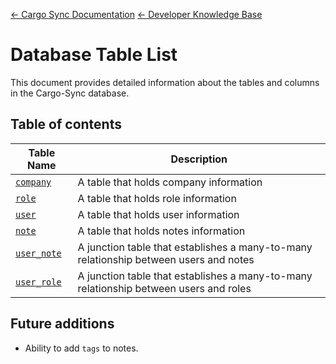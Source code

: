 [← Cargo Sync Documentation](../../../readme.md) [← Developer Knowledge Base](../readme.md)

# Database Table List

This document provides detailed information about the tables and columns in the Cargo-Sync database.

## Table of contents

|Table Name|Description|
|-|-|
|[`company`](./tables/company-table.md)|A table that holds company information|
|[`role`](./tables/role-table.md)|A table that holds role information|
|[`user`](./tables/user-table.md)|A table that holds user information|
|[`note`](./tables/note-table.md)|A table that holds notes information|
|[`user_note`](./tables/user-note-table.md.md)|A junction table that establishes a many-to-many relationship between users and notes
|[`user_role`](./tables/user-role-table.md)|A junction table that establishes a many-to-many relationship between users and roles|


## Future additions
- Ability to add `tags` to notes.